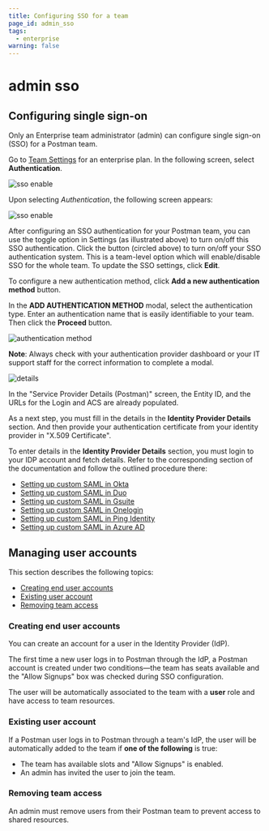 ```yaml
---
title: Configuring SSO for a team
page_id: admin_sso
tags:
  - enterprise
warning: false
---
```


# admin sso

## Configuring single sign-on

Only an Enterprise team administrator \(admin\) can configure single sign-on \(SSO\) for a Postman team.

Go to [Team Settings](https://app.getpostman.com/dashboard/teams/edit) for an enterprise plan. In the following screen, select **Authentication**.

![sso enable](https://s3.amazonaws.com/postman-static-getpostman-com/postman-docs/SSO_Auth1.png)

Upon selecting _Authentication_, the following screen appears:

![sso enable](https://s3.amazonaws.com/postman-static-getpostman-com/postman-docs/SSO_AdminEnable1.png)

After configuring an SSO authentication for your Postman team, you can use the toggle option in Settings \(as illustrated above\) to turn on/off this SSO authentication. Click the button \(circled above\) to turn on/off your SSO authentication system. This is a team-level option which will enable/disable SSO for the whole team. To update the SSO settings, click **Edit**.

To configure a new authentication method, click **Add a new authentication method** button.

In the **ADD AUTHENTICATION METHOD** modal, select the authentication type. Enter an authentication name that is easily identifiable to your team. Then click the **Proceed** button.

![authentication method](https://s3.amazonaws.com/postman-static-getpostman-com/postman-docs/ENT-add-authentication-method-2.png)

**Note**: Always check with your authentication provider dashboard or your IT support staff for the correct information to complete a modal.

![details](https://s3.amazonaws.com/postman-static-getpostman-com/postman-docs/Okta-IDP-Details1a.png)

In the "Service Provider Details \(Postman\)" screen, the Entity ID, and the URLs for the Login and ACS are already populated.

As a next step, you must fill in the details in the **Identity Provider Details** section. And then provide your authentication certificate from your identity provider in "X.509 Certificate".

To enter details in the **Identity Provider Details** section, you must login to your IDP account and fetch details. Refer to the corresponding section of the documentation and follow the outlined procedure there:

* [Setting up custom SAML in Okta](/postman_enterprise/sso/saml_okta.md)
* [Setting up custom SAML in Duo](/postman_enterprise/sso/saml_duo.md)
* [Setting up custom SAML in Gsuite](/postman_enterprise/sso/saml_gsuite.md)
* [Setting up custom SAML in Onelogin](/postman_enterprise/sso/saml_onelogin.md)
* [Setting up custom SAML in Ping Identity](/postman_enterprise/sso/saml_ping.md)
* [Setting up custom SAML in Azure AD](/postman_enterprise/sso/saml_in_azure_ad.md)

## Managing user accounts

This section describes the following topics:

* [Creating end user accounts](admin_sso.md#creating-end-user-accounts)
* [Existing user account](admin_sso.md#existing-user-account)
* [Removing team access](admin_sso.md#removing-team-access)

### **Creating end user accounts**

You can create an account for a user in the Identity Provider \(IdP\).

The first time a new user logs in to Postman through the IdP, a Postman account is created under two conditions—the team has seats available and the "Allow Signups" box was checked during SSO configuration.

The user will be automatically associated to the team with a **user** role and have access to team resources.

### **Existing user account**

If a Postman user logs in to Postman through a team's IdP, the user will be automatically added to the team if **one of the following** is true:

* The team has available slots and "Allow Signups" is enabled.
* An admin has invited the user to join the team.

### **Removing team access**

An admin must remove users from their Postman team to prevent access to shared resources.

